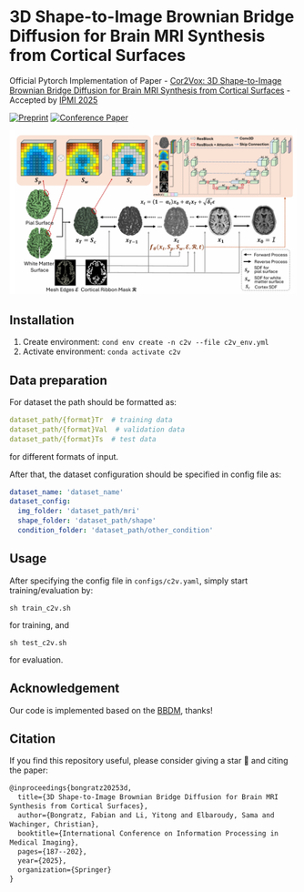 # 3D Shape-to-Image Brownian Bridge Diffusion for Brain MRI Synthesis from Cortical Surfaces

Official Pytorch Implementation of Paper - [Cor2Vox: 3D Shape-to-Image Brownian Bridge Diffusion for Brain MRI Synthesis from Cortical Surfaces](https://arxiv.org/abs/2502.12742) - Accepted by [IPMI 2025](https://ipmi2025.org/)

[![Preprint](https://img.shields.io/badge/arXiv-2502.12742-b31b1b)](https://arxiv.org/abs/2502.12742)
[![Conference Paper](https://img.shields.io/static/v1?label=DOI&message=10.1007%2f978-3-031-96628-6_13&color=3a7ebb)](https://doi.org/10.1007/978-3-031-96628-6_13)

<p align="center">
  <img src="c2v.png" />
</p>

## Installation
1. Create environment: `cond env create -n c2v --file c2v_env.yml`
2. Activate environment: `conda activate c2v`


## Data preparation

For dataset the path should be formatted as:
```yaml
dataset_path/{format}Tr  # training data
dataset_path/{format}Val  # validation data
dataset_path/{format}Ts  # test data
```
for different formats of input.

After that, the dataset configuration should be specified in config file as:
```yaml
dataset_name: 'dataset_name'
dataset_config:
  img_folder: 'dataset_path/mri'
  shape_folder: 'dataset_path/shape'
  condition_folder: 'dataset_path/other_condition'

```


## Usage
After specifying the config file in `configs/c2v.yaml`, simply start training/evaluation by:

```commandline
sh train_c2v.sh
```
for training, and
```commandline
sh test_c2v.sh
```
for evaluation.

## Acknowledgement
Our code is implemented based on the [BBDM](https://github.com/xuekt98/BBDM), thanks!

## Citation
If you find this repository useful, please consider giving a star 🌟 and citing the paper:

```
@inproceedings{bongratz20253d,
  title={3D Shape-to-Image Brownian Bridge Diffusion for Brain MRI Synthesis from Cortical Surfaces},
  author={Bongratz, Fabian and Li, Yitong and Elbaroudy, Sama and Wachinger, Christian},
  booktitle={International Conference on Information Processing in Medical Imaging},
  pages={187--202},
  year={2025},
  organization={Springer}
}
```
